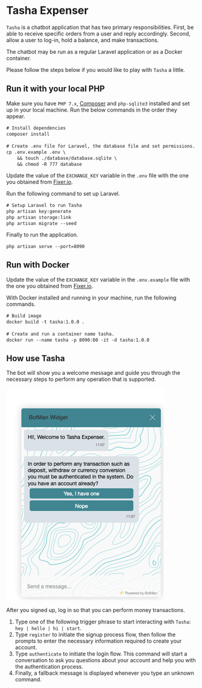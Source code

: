 # Tasha Expenser

`Tasha` is a chatbot application that has two primary responsibilities. First, be able to receive specific orders from a user and reply accordingly. Second, allow a user to log-in, hold a balance, and make transactions.

The chatbot may be run as a regular Laravel application or as a Docker container.

Please follow the steps below if you would like to play with `Tasha` a little.


## Run it with your local PHP

Make sure you have `PHP 7.x`, [Composer](https://getcomposer.org/) and `php-sqlite3` installed and set up in your local machine. Run the below commands in the order they appear.

```shell
# Install dependencies
composer install

# Create .env file for Laravel, the database file and set permissions.
cp .env.example .env \
    && touch ./database/database.sqlite \
    && chmod -R 777 database
```

Update the value of the `EXCHANGE_KEY` variable in the `.env` file with the one you obtained from [Fixer.io](https://fixer.io/).

Run the following command to set up Laravel.

```shell
# Setup Laravel to run Tasha
php artisan key:generate
php artisan storage:link
php artisan migrate --seed
```

Finally to run the application.

```
php artisan serve --port=8090
```

## Run with Docker

Update the value of the `EXCHANGE_KEY` variable in the `.env.example` file with the one you obtained from [Fixer.io](https://fixer.io/).

With Docker installed and running in your machine, run the following commands.


```shell
# Build image
docker build -t tasha:1.0.0 .

# Create and run a container name tasha.
docker run --name tasha -p 8090:80 -it -d tasha:1.0.0
```


## How use Tasha

The bot will show you a welcome message and guide you through the necessary steps to perform any operation that is supported.

![welocome](screenshots/welcome.png?raw=true)

After you signed up, log in so that you can perform money transactions.

1. Type one of the following trigger phrase to start interacting with `Tasha`: `hey | hello | hi | start`.
2. Type `register` to initiate the signup process flow, then follow the prompts to enter the necessary information required to create your account.
3. Type `authenticate` to initiate the login flow. This command will start a conversation to ask you questions about your account and help you with the authentication process.
4. Finally, a fallback message is displayed whenever you type an unknown command.
